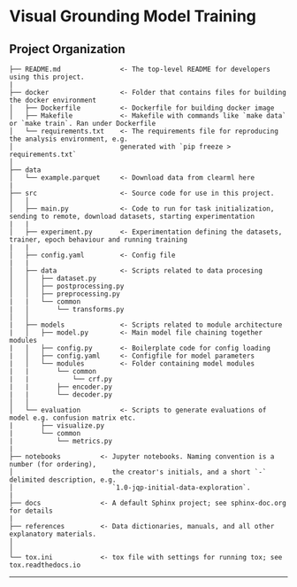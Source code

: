 Visual Grounding Model Training
==============================
Project Organization
------------

    ├── README.md               <- The top-level README for developers using this project.
    |
    ├── docker                  <- Folder that contains files for building the docker environment 
    │   ├── Dockerfile          <- Dockerfile for building docker image
    │   ├── Makefile            <- Makefile with commands like `make data` or `make train`. Ran under Dockerfile
    │   └── requirements.txt    <- The requirements file for reproducing the analysis environment, e.g.
    │                           generated with `pip freeze > requirements.txt`
    │
    ├── data        
    │   └── example.parquet     <- Download data from clearml here
    |
    ├── src                     <- Source code for use in this project.
    │   │
    │   ├── main.py             <- Code to run for task initialization,  sending to remote, download datasets, starting experimentation
    |   |
    │   ├── experiment.py       <- Experimentation defining the datasets, trainer, epoch behaviour and running training
    |   |
    │   ├── config.yaml         <- Config file
    |   |
    │   ├── data                <- Scripts related to data procesing
    │   │   ├── dataset.py
    │   │   ├── postprocessing.py
    │   │   ├── preprocessing.py
    |   |   └── common
    |   │       └── transforms.py
    │   │
    |   ├── models              <- Scripts related to module architecture
    |   │   ├── model.py        <- Main model file chaining together modules 
    |   │   ├── config.py       <- Boilerplate code for config loading
    |   │   ├── config.yaml     <- Configfile for model parameters
    |   │   └── modules         <- Folder containing model modules
    |   |       └── common
    |   |           └── crf.py 
    |   |       ├── encoder.py           
    |   |       └── decoder.py           
    │   │
    │   └── evaluation          <- Scripts to generate evaluations of model e.g. confusion matrix etc.
    |       ├── visualize.py           
    |       └── common 
    |           └── metrics.py
    |
    ├── notebooks          <- Jupyter notebooks. Naming convention is a number (for ordering),
    │                         the creator's initials, and a short `-` delimited description, e.g.
    │                         `1.0-jqp-initial-data-exploration`.
    |
    ├── docs               <- A default Sphinx project; see sphinx-doc.org for details
    |
    ├── references         <- Data dictionaries, manuals, and all other explanatory materials.
    │
    │
    └── tox.ini            <- tox file with settings for running tox; see tox.readthedocs.io


--------

